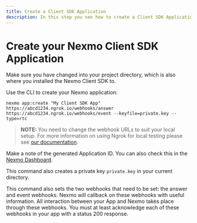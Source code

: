 ```yaml
---
title: Create a Client SDK Application
description: In this step you see how to create a Client SDK Application.
---
```


# Create your Nexmo Client SDK Application

Make sure you have changed into your project directory, which is also where you installed the Nexmo Client SDK to.

Use the CLI to create your Nexmo application:

``` shell
nexmo app:create "My Client SDK App" https://abcd1234.ngrok.io/webhooks/answer https://abcd1234.ngrok.io/webhooks/event --keyfile=private.key --type=rtc
```

> **NOTE:** You need to change the webhook URLs to suit your local setup. For more information on using Ngrok for local testing please see [our documentation](/concepts/guides/webhooks#using-ngrok-for-local-development).

Make a note of the generated Application ID. You can also check this in the [Nexmo Dashboard](https://dashboard.nexmo.com).

This command also creates a private key `private.key` in your current directory.

This command also sets the two webhooks that need to be set: the answer and event webhooks. Nexmo will callback on these webhooks with useful information. All interaction between your App and Nexmo takes place through these webhooks. You must at least acknowledge each of these webhooks in your app with a status 200 response.
